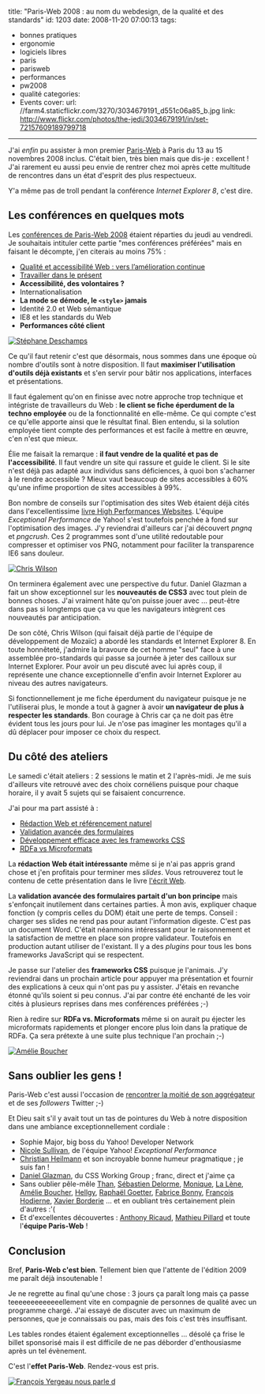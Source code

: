 title: "Paris-Web 2008 : au nom du webdesign, de la qualité et des standards"
id: 1203
date: 2008-11-20 07:00:13
tags:
- bonnes pratiques
- ergonomie
- logiciels libres
- paris
- parisweb
- performances
- pw2008
- qualité
categories:
- Events
cover:
  url: //farm4.staticflickr.com/3270/3034679191_d551c06a85_b.jpg
  link: http://www.flickr.com/photos/the-jedi/3034679191/in/set-72157609189799718
---

J'ai _enfin_ pu assister à mon premier [Paris-Web](http://www.paris-web.fr/) à Paris du 13 au 15 novembres 2008 inclus. C'était bien, très bien mais que dis-je : excellent ! J'ai rarement eu aussi peu envie de rentrer chez moi après cette multitude de rencontres dans un état d'esprit des plus respectueux.

Y'a même pas de troll pendant la conférence _Internet Explorer 8_, c'est dire.

<!--more-->

## Les conférences en quelques mots

Les [conférences de Paris-Web 2008](http://www.paris-web.fr/2008/-programme-) étaient réparties du jeudi au vendredi. Je souhaitais intituler cette partie "mes conférences préférées" mais en faisant le décompte, j'en citerais au moins 75% :

*   [Qualité et accessibilité Web : vers l’amélioration continue](http://www.slideshare.net/elirene/sp-parisweb2008-20081113-presentation/)
*   [Travailler dans le présent](http://www.slideshare.net/cheilmann/working-in-the-now-presentation)
*   **Accessibilité, des volontaires ?**
*   Internationalisation
*   **La mode se démode, le `<style>` jamais**
*   Identité 2.0 et Web sémantique
*   IE8 et les standards du Web
*   **Performances côté client**

[![Stéphane Deschamps](//farm4.static.flickr.com/3237/3034676683_5eedcfdbb4.jpg)](http://www.flickr.com/photos/the-jedi/3034676683/ "Stéphane Deschamps")

Ce qu'il faut retenir c'est que désormais, nous sommes dans une époque où nombre d'outils sont à notre disposition. Il faut **maximiser l'utilisation d'outils déjà existants** et s'en servir pour bâtir nos applications, interfaces et présentations.

Il faut également qu'on en finisse avec notre approche trop technique et intégriste de travailleurs du Web : **le client se fiche éperdument de la techno employée** ou de la fonctionnalité en elle-même. Ce qui compte c'est ce qu'elle apporte ainsi que le résultat final.
Bien entendu, si la solution employée tient compte des performances et est facile à mettre en œuvre, c'en n'est que mieux.

Élie me faisait la remarque : **il faut vendre de la qualité et pas de l'accessibilité**. Il faut vendre un site qui rassure et guide le client. Si le site n'est déjà pas adapté aux individus sans déficiences, à quoi bon s'acharner à le rendre accessible ?
Mieux vaut beaucoup de sites accessibles à 60% qu'une infime proportion de sites accessibles à 99%.

Bon nombre de conseils sur l'optimisation des sites Web étaient déjà cités dans l'excellentissime [livre High Performances Websites](https://oncletom.io/2008/07/15/high-performance-web-sites/). L'équipe _Exceptional Performance_ de Yahoo! s'est toutefois penchée à fond sur l'optimisation des images.
J'y reviendrai d'ailleurs car j'ai découvert _pngnq_ et _pngcrush_. Ces 2 programmes sont d'une utilité redoutable pour compresser et optimiser vos PNG, notamment pour faciliter la transparence IE6 sans douleur.

[![Chris Wilson](//farm4.static.flickr.com/3135/3043455147_016c2baa1d.jpg)](http://www.flickr.com/photos/the-jedi/3043455147/ "Chris Wilson")

On terminera également avec une perspective du futur.
Daniel Glazman a fait un show exceptionnel sur les **nouveautés de CSS3** avec tout plein de bonnes choses. J'ai vraiment hâte qu'on puisse jouer avec ... peut-être dans pas si longtemps que ça vu que les navigateurs intègrent ces nouveautés par anticipation.

De son côté, Chris Wilson (qui faisait déjà partie de l'équipe de développement de Mozaïc) a abordé les standards et Internet Explorer 8\. En toute honnêteté, j'admire la bravoure de cet homme "seul" face à une assemblée pro-standards qui passe sa journée à jeter des cailloux sur Internet Explorer.
Pour avoir un peu discuté avec lui après coup, il représente une chance exceptionnelle d'enfin avoir Internet Explorer au niveau des autres navigateurs.

Si fonctionnellement je me fiche éperdument du navigateur puisque je ne l'utiliserai plus, le monde a tout à gagner à avoir **un navigateur de plus à respecter les standards**.
Bon courage à Chris car ça ne doit pas être évident tous les jours pour lui. Je n'ose pas imaginer les montages qu'il a dû déplacer pour imposer ce choix du respect.

## Du côté des ateliers

Le samedi c'était ateliers : 2 sessions le matin et 2 l'après-midi. Je me suis d'ailleurs vite retrouvé avec des choix cornéliens puisque pour chaque horaire, il y avait 5 sujets qui se faisaient concurrence.

J'ai pour ma part assisté à :

*   [Rédaction Web et référencement naturel](http://www.paris-web.fr/2008/-samedi-15-novembre-technique-#hcalendar-Paris-Web_2008-15_novembre_2008-atelier-redaction_et_referencement_naturel)
*   [Validation avancée des formulaires](http://www.paris-web.fr/2008/-samedi-15-novembre-technique-#hcalendar-Paris-Web_2008-15_novembre_2008-atelier-validation_formulaires)
*   [Développement efficace avec les <span lang="en">frameworks <acronym title="Cascading Style Sheet">CSS</acronym></span>](http://www.paris-web.fr/2008/-samedi-15-novembre-technique-#hcalendar-Paris-Web_2008-15_novembre_2008-atelier-frameworks_CSS)
*   [<acronym title="Resource Description Framework" lang="en">RDF</acronym>a <abbr class="discret" title="versus" lang="en">vs</abbr> Microformats](http://www.paris-web.fr/2008/-samedi-15-novembre-technique-#hcalendar-Paris-Web_2008-15_novembre_2008-atelier-rdf_vs_microformats)

La **rédaction Web était intéressante** même si je n'ai pas appris grand chose et j'en profitais pour terminer mes _slides_. Vous retrouverez tout le contenu de cette présentation dans le livre [l'écrit Web](https://oncletom.io/2008/01/08/ecrit-web-traitement-information-sur-internet/).

La **validation avancée des formulaires partait d'un bon principe** mais s'enfonçait inutilement dans certaines parties. À mon avis, expliquer chaque fonction (y compris celles du DOM) était une perte de temps.
Conseil : charger ses slides ne rend pas pour autant l'information digeste. C'est pas un document Word.
C'était néanmoins intéressant pour le raisonnement et la satisfaction de mettre en place son propre validateur. Toutefois en production autant utiliser de l'existant. Il y a des _plugins_ pour tous les bons frameworks JavaScript qui se respectent.

Je passe sur l'atelier des **frameworks CSS** puisque je l'animais. J'y reviendrai dans un prochain article pour appuyer ma présentation et fournir des explications à ceux qui n'ont pas pu y assister.
J'étais en revanche étonné qu'ils soient si peu connus. J'ai par contre été enchanté de les voir cités à plusieurs reprises dans mes conférences préférées ;-)

Rien à redire sur **RDFa vs. Microformats** même si on aurait pu éjecter les microformats rapidements et plonger encore plus loin dans la pratique de RDFa. Ça sera prétexte à une suite plus technique l'an prochain ;-)

[![Amélie Boucher](//farm4.static.flickr.com/3175/3035518848_5670eddbfa.jpg)](http://www.flickr.com/photos/the-jedi/3035518848/ "Amélie Boucher")

## Sans oublier les gens !

Paris-Web c'est aussi l'occasion de [rencontrer la moitié de son aggrégateur](http://www.biologeek.com/2008/11/paris-web-2008-retours-chaud/) et de ses _followers_ Twitter ;-)

Et Dieu sait s'il y avait tout un tas de pointures du Web à notre disposition dans une ambiance exceptionnellement cordiale :

*   Sophie Major, big boss du Yahoo! Developer Network
*   [Nicole Sullivan](http://www.stubbornella.org/), de l'équipe Yahoo! _Exceptional Performance_
*   [Christian Heilmann](http://www.wait-till-i.com/) et son incroyable bonne humeur pragmatique ; je suis fan !
*   [Daniel Glazman](http://glazman.org), du CSS Working Group ; franc, direct et j'aime ça
*   Sans oublier pêle-mêle [Than](http://www.sutekidane.net/), [Sébastien Delorme](http://www.tentatives-accessibles.eu), [Monique](http://blog.webatou.info/), [La Lène](http://www.jeuxdemaux.com/), [Amélie Boucher](http://www.ergolab.net), [Hellgy](http://redisdead.net), [Raphaël Goetter](http://goetter.fr), [Fabrice Bonny](http://openweb.eu.org/), [François Hodierne](http://www.netvibes.com/znarf), [Xavier Borderie](http://xavier.borderie.net/blog/) ... et en oubliant très certainement plein d'autres :'(
*   Et d'excellentes découvertes : [Anthony Ricaud](http://hanblog.info/blog/), [Mathieu Pillard](http://blog.virgule.info/) et toute l'**équipe Paris-Web** !

## Conclusion

Bref, **Paris-Web c'est bien**. Tellement bien que l'attente de l'édition 2009 me paraît déjà insoutenable !

Je ne regrette au final qu'une chose : 3 jours ça paraît long mais ça passe teeeeeeeeeeeeellement vite en compagnie de personnes de qualité avec un programme chargé.
J'ai essayé de discuter avec un maximum de personnes, que je connaissais ou pas, mais des fois c'est très insuffisant.

Les tables rondes étaient également exceptionnelles ... désolé ça frise le billet sponsorisé mais il est difficile de ne pas déborder d'enthousiasme après un tel évènement.

C'est l'**effet Paris-Web**. Rendez-vous est pris.

[![François Yergeau nous parle d](//farm4.static.flickr.com/3020/3039040472_65bfdecfbd.jpg)](http://www.flickr.com/photos/the-jedi/3039040472/ "François Yergeau nous parle d")